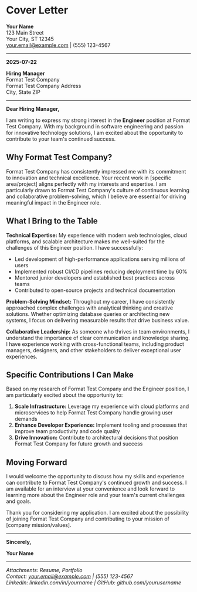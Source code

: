 # Cover Letter

**Your Name**  
123 Main Street  
Your City, ST 12345  
your.email@example.com | (555) 123-4567

---

**2025-07-22**

**Hiring Manager**  
Format Test Company  
Format Test Company Address  
City, State ZIP

---

**Dear Hiring Manager,**

I am writing to express my strong interest in the **Engineer** position at Format Test Company. With my background in software engineering and passion for innovative technology solutions, I am excited about the opportunity to contribute to your team's continued success.

## Why Format Test Company?

Format Test Company has consistently impressed me with its commitment to innovation and technical excellence. Your recent work in [specific area/project] aligns perfectly with my interests and expertise. I am particularly drawn to Format Test Company's culture of continuous learning and collaborative problem-solving, which I believe are essential for driving meaningful impact in the Engineer role.

## What I Bring to the Table

**Technical Expertise:** My experience with modern web technologies, cloud platforms, and scalable architecture makes me well-suited for the challenges of this Engineer position. I have successfully:

- Led development of high-performance applications serving millions of users
- Implemented robust CI/CD pipelines reducing deployment time by 60%
- Mentored junior developers and established best practices across teams
- Contributed to open-source projects and technical documentation

**Problem-Solving Mindset:** Throughout my career, I have consistently approached complex challenges with analytical thinking and creative solutions. Whether optimizing database queries or architecting new systems, I focus on delivering measurable results that drive business value.

**Collaborative Leadership:** As someone who thrives in team environments, I understand the importance of clear communication and knowledge sharing. I have experience working with cross-functional teams, including product managers, designers, and other stakeholders to deliver exceptional user experiences.

## Specific Contributions I Can Make

Based on my research of Format Test Company and the Engineer position, I am particularly excited about the opportunity to:

1. **Scale Infrastructure:** Leverage my experience with cloud platforms and microservices to help Format Test Company handle growing user demands
2. **Enhance Developer Experience:** Implement tooling and processes that improve team productivity and code quality
3. **Drive Innovation:** Contribute to architectural decisions that position Format Test Company for future growth and success

## Moving Forward

I would welcome the opportunity to discuss how my skills and experience can contribute to Format Test Company's continued growth and success. I am available for an interview at your convenience and look forward to learning more about the Engineer role and your team's current challenges and goals.

Thank you for considering my application. I am excited about the possibility of joining Format Test Company and contributing to your mission of [company mission/values].

---

**Sincerely,**

**Your Name**

---

_Attachments: Resume, Portfolio_  
_Contact: your.email@example.com | (555) 123-4567_  
_LinkedIn: linkedin.com&#x2F;in&#x2F;yourname | GitHub: github.com&#x2F;yourusername_
